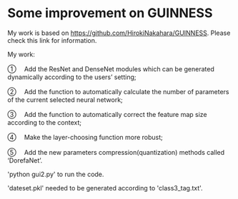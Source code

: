 # Some improvement on GUINNESS 

My work is based on https://github.com/HirokiNakahara/GUINNESS. Please check this link for information.

My work:

①　 Add the ResNet and DenseNet modules which can be generated dynamically according to the users’ setting;

②　 Add the function to automatically calculate the number of parameters of the current selected neural network;

③　 Add the function to automatically correct the feature map size according to the context;

④　 Make the layer-choosing function more robust;

⑤　 Add the new parameters compression(quantization) methods called ‘DorefaNet’.

'python gui2.py' to run the code.

'dateset.pkl' needed to be generated according to 'class3_tag.txt'.
